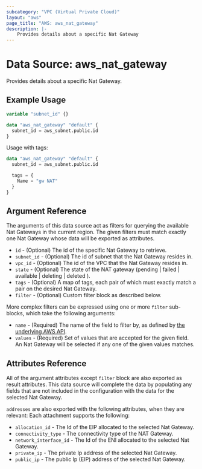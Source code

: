 ```yaml
---
subcategory: "VPC (Virtual Private Cloud)"
layout: "aws"
page_title: "AWS: aws_nat_gateway"
description: |-
    Provides details about a specific Nat Gateway
---
```


# Data Source: aws_nat_gateway

Provides details about a specific Nat Gateway.

## Example Usage

```terraform
variable "subnet_id" {}

data "aws_nat_gateway" "default" {
  subnet_id = aws_subnet.public.id
}
```

Usage with tags:

```terraform
data "aws_nat_gateway" "default" {
  subnet_id = aws_subnet.public.id

  tags = {
    Name = "gw NAT"
  }
}
```

## Argument Reference

The arguments of this data source act as filters for querying the available
Nat Gateways in the current region. The given filters must match exactly one
Nat Gateway whose data will be exported as attributes.

* `id` - (Optional) The id of the specific Nat Gateway to retrieve.
* `subnet_id` - (Optional) The id of subnet that the Nat Gateway resides in.
* `vpc_id` - (Optional) The id of the VPC that the Nat Gateway resides in.
* `state` - (Optional) The state of the NAT gateway (pending | failed | available | deleting | deleted ).
* `tags` - (Optional) A map of tags, each pair of which must exactly match
  a pair on the desired Nat Gateway.
* `filter` - (Optional) Custom filter block as described below.

More complex filters can be expressed using one or more `filter` sub-blocks,
which take the following arguments:

* `name` - (Required) The name of the field to filter by, as defined by
  [the underlying AWS API](https://docs.aws.amazon.com/AWSEC2/latest/APIReference/API_DescribeNatGateways.html).
* `values` - (Required) Set of values that are accepted for the given field.
  An Nat Gateway will be selected if any one of the given values matches.

## Attributes Reference

All of the argument attributes except `filter` block are also exported as
result attributes. This data source will complete the data by populating
any fields that are not included in the configuration with the data for
the selected Nat Gateway.

`addresses` are also exported with the following attributes, when they are relevant:
Each attachment supports the following:

* `allocation_id` - The Id of the EIP allocated to the selected Nat Gateway.
* `connectivity_type` - The connectivity type of the NAT Gateway.
* `network_interface_id` - The Id of the ENI allocated to the selected Nat Gateway.
* `private_ip` - The private Ip address of the selected Nat Gateway.
* `public_ip` - The public Ip (EIP) address of the selected Nat Gateway.

